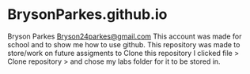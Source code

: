 # BrysonParkes.github.io

Bryson Parkes
Bryson24parkes@gmail.com
This account was made for school and to show me how to use github.
This repository was made to store/work on future assigments
to Clone this repository I clicked file > Clone repository > and chose my labs folder for it to be stored in.

